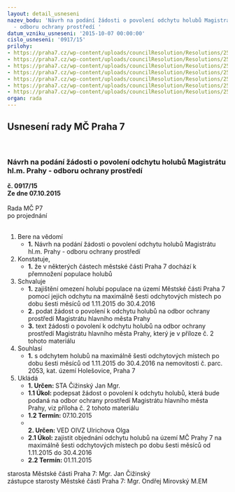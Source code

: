 ```yaml
---
layout: detail_usneseni
nazev_bodu: 'Návrh na podání žádosti o povolení odchytu holubů Magistrátu hl.m. Prahy
  - odboru ochrany prostředí '
datum_vzniku_usneseni: '2015-10-07 00:00:00'
cislo_usneseni: '0917/15'
prilohy:
- https://praha7.cz/wp-content/uploads/councilResolution/Resolutions/25932/64-15-d%c5%afvodov%c3%a1_odchyt_holub%c5%af.doc
- https://praha7.cz/wp-content/uploads/councilResolution/Resolutions/25932/64-15-mzadost_odchyt_holub%c5%af.doc
- https://praha7.cz/wp-content/uploads/councilResolution/Resolutions/25932/64-15-smlouva_gfr.pdf
- https://praha7.cz/wp-content/uploads/councilResolution/Resolutions/25932/64-15-smlouva_gfr_2.pdf
- https://praha7.cz/wp-content/uploads/councilResolution/Resolutions/25932/64-15-dodatek_1_gfr.pdf
- https://praha7.cz/wp-content/uploads/councilResolution/Resolutions/25932/64-15-fgr_dodatek_2.pdf
- https://praha7.cz/wp-content/uploads/councilResolution/Resolutions/25932/64-15-2053_d%c5%afm.doc
organ: rada
---
```

<div id="ucUsn_pList" class="usn">
	<span><h2>Usnesení rady MČ Praha 7 </h2>
<br></span><div class="standBody">
<span><h3>Návrh na podání žádosti o povolení odchytu holubů Magistrátu hl.m. Prahy - odboru ochrany prostředí </h3></span><div class="center">
		<strong>č. 0917/15</strong><br>
	</div>
<div class="center">
		<strong>Ze dne 07.10.2015</strong><br><br>
	</div>Rada MČ P7<br> po projednání<br><br><ol>
<li>Bere na vědomí<ul><li>
<strong>1.</strong> Návrh na podání žádosti o povolení odchytu holubů Magistrátu hl.m. Prahy - odboru ochrany prostředí </li></ul>
</li>
<li>Konstatuje,<ul><li>
<strong>1.</strong> že v některých částech městské části Praha 7 dochází k přemnožení populace holubů</li></ul>
</li>
<li>Schvaluje<ul>
<li>
<strong>1.</strong> zajištění omezení holubí populace na území Městské části Praha 7 pomocí  jejich odchytu na maximálně šesti odchytových místech po dobu  šesti měsíců  od 1.11.2015 do 30.4.2016</li>
<li>
<strong>2.</strong> podat žádost o povolení k odchytu holubů na odbor ochrany prostředí Magistrátu hlavního města Prahy</li>
<li>
<strong>3.</strong> text žádosti o povolení k odchytu holubů na odbor ochrany prostředí Magistrátu hlavního města Prahy, který je v příloze č. 2 tohoto materiálu </li>
</ul>
</li>
<li>Souhlasí<ul><li>
<strong>1.</strong> s odchytem holubů  na maximálně  šesti odchytových místech po dobu  šesti měsíců  od 1.11.2015 do 30.4.2016 na nemovitosti č. parc. 2053, kat. území Holešovice, Praha 7       </li></ul>
</li>
<li>Ukládá<ul>
<li>
<strong>1. Určen: </strong>STA Čižinský Jan Mgr.</li>
<li>
<strong>1.1 Úkol: </strong>podepsat žádost o povolení k odchytu holubů, která bude podaná na odbor ochrany prostředí Magistrátu hlavního města Prahy, viz příloha č. 2 tohoto materiálu  </li>
<li>
<strong>1.2 Termín: </strong>07.10.2015</li>
<li>
<strong><br>2. Určen: </strong>VED OIVZ Ulrichova Olga</li>
<li>
<strong>2.1 Úkol: </strong>zajistit objednání  odchytu holubů na území MČ Prahy 7 na maximálně šesti odchytových místech po dobu  šesti měsíců  od 1.11.2015 do 30.4.2016</li>
<li>
<strong>2.2 Termín: </strong>01.11.2015</li>
</ul>
</li>
</ol>starosta Městské části Praha 7: Mgr. Jan Čižinský<br>zástupce starosty Městské části Praha 7: Mgr. Ondřej Mirovský M.EM 
</div>
</div>